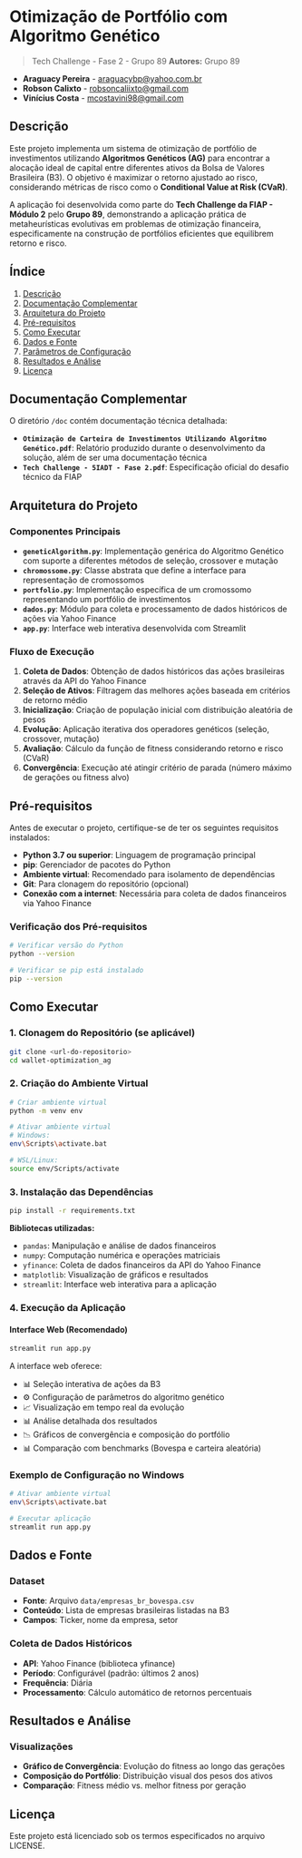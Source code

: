 # Otimização de Portfólio com Algoritmo Genético

> Tech Challenge - Fase 2 - Grupo 89
**Autores:**  Grupo 89
- **Araguacy Pereira** - araguacybp@yahoo.com.br
- **Robson Calixto** - robsoncaliixto@gmail.com
- **Vinícius Costa** - mcostavini98@gmail.com

## Descrição

Este projeto implementa um sistema de otimização de portfólio de investimentos utilizando **Algoritmos Genéticos (AG)** para encontrar a alocação ideal de capital entre diferentes ativos da Bolsa de Valores Brasileira (B3). O objetivo é maximizar o retorno ajustado ao risco, considerando métricas de risco como o **Conditional Value at Risk (CVaR)**.

A aplicação foi desenvolvida como parte do **Tech Challenge da FIAP - Módulo 2** pelo **Grupo 89**, demonstrando a aplicação prática de metaheurísticas evolutivas em problemas de otimização financeira, especificamente na construção de portfólios eficientes que equilibrem retorno e risco.

## Índice

1. [Descrição](#descrição)
2. [Documentação Complementar](#documentação-complementar)
3. [Arquitetura do Projeto](#arquitetura-do-projeto)
4. [Pré-requisitos](#pré-requisitos)
5. [Como Executar](#como-executar)
6. [Dados e Fonte](#dados-e-fonte)
7. [Parâmetros de Configuração](#parâmetros-de-configuração)
8. [Resultados e Análise](#resultados-e-análise)
9. [Licença](#licença)

## Documentação Complementar

O diretório `/doc` contém documentação técnica detalhada:

- **`Otimização de Carteira de Investimentos Utilizando Algoritmo Genético.pdf`**: Relatório produzido durante o desenvolvimento da solução, além de ser uma documentação técnica
- **`Tech Challenge - 5IADT - Fase 2.pdf`**: Especificação oficial do desafio técnico da FIAP

## Arquitetura do Projeto

### Componentes Principais

- **`geneticAlgorithm.py`**: Implementação genérica do Algoritmo Genético com suporte a diferentes métodos de seleção, crossover e mutação
- **`chromossome.py`**: Classe abstrata que define a interface para representação de cromossomos
- **`portfolio.py`**: Implementação específica de um cromossomo representando um portfólio de investimentos
- **`dados.py`**: Módulo para coleta e processamento de dados históricos de ações via Yahoo Finance
- **`app.py`**: Interface web interativa desenvolvida com Streamlit

### Fluxo de Execução

1. **Coleta de Dados**: Obtenção de dados históricos das ações brasileiras através da API do Yahoo Finance
2. **Seleção de Ativos**: Filtragem das melhores ações baseada em critérios de retorno médio
3. **Inicialização**: Criação de população inicial com distribuição aleatória de pesos
4. **Evolução**: Aplicação iterativa dos operadores genéticos (seleção, crossover, mutação)
5. **Avaliação**: Cálculo da função de fitness considerando retorno e risco (CVaR)
6. **Convergência**: Execução até atingir critério de parada (número máximo de gerações ou fitness alvo)

## Pré-requisitos

Antes de executar o projeto, certifique-se de ter os seguintes requisitos instalados:

- **Python 3.7 ou superior**: Linguagem de programação principal
- **pip**: Gerenciador de pacotes do Python
- **Ambiente virtual**: Recomendado para isolamento de dependências
- **Git**: Para clonagem do repositório (opcional)
- **Conexão com a internet**: Necessária para coleta de dados financeiros via Yahoo Finance

### Verificação dos Pré-requisitos

```bash
# Verificar versão do Python
python --version

# Verificar se pip está instalado
pip --version
```

## Como Executar

### 1. Clonagem do Repositório (se aplicável)

```bash
git clone <url-do-repositorio>
cd wallet-optimization_ag
```

### 2. Criação do Ambiente Virtual

```bash
# Criar ambiente virtual
python -m venv env

# Ativar ambiente virtual
# Windows:
env\Scripts\activate.bat

# WSL/Linux:
source env/Scripts/activate
```

### 3. Instalação das Dependências

```bash
pip install -r requirements.txt
```

**Bibliotecas utilizadas:**
- `pandas`: Manipulação e análise de dados financeiros
- `numpy`: Computação numérica e operações matriciais
- `yfinance`: Coleta de dados financeiros da API do Yahoo Finance
- `matplotlib`: Visualização de gráficos e resultados
- `streamlit`: Interface web interativa para a aplicação

### 4. Execução da Aplicação

#### Interface Web (Recomendado)

```bash
streamlit run app.py
```

A interface web oferece:
- 📊 Seleção interativa de ações da B3
- ⚙️ Configuração de parâmetros do algoritmo genético
- 📈 Visualização em tempo real da evolução
- 📊 Análise detalhada dos resultados
- 📉 Gráficos de convergência e composição do portfólio
- 📊 Comparação com benchmarks (Bovespa e carteira aleatória)

### Exemplo de Configuração no Windows

```bash
# Ativar ambiente virtual
env\Scripts\activate.bat

# Executar aplicação
streamlit run app.py
```

## Dados e Fonte

### Dataset
- **Fonte**: Arquivo `data/empresas_br_bovespa.csv`
- **Conteúdo**: Lista de empresas brasileiras listadas na B3
- **Campos**: Ticker, nome da empresa, setor

### Coleta de Dados Históricos
- **API**: Yahoo Finance (biblioteca yfinance)
- **Período**: Configurável (padrão: últimos 2 anos)
- **Frequência**: Diária
- **Processamento**: Cálculo automático de retornos percentuais

## Resultados e Análise

### Visualizações

- **Gráfico de Convergência**: Evolução do fitness ao longo das gerações
- **Composição do Portfólio**: Distribuição visual dos pesos dos ativos
- **Comparação**: Fitness médio vs. melhor fitness por geração

## Licença

Este projeto está licenciado sob os termos especificados no arquivo LICENSE.
